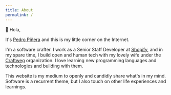 ```yaml
---
title: About
permalink: /
---
```


👋 Hola,

It's [Pedro Piñera](https://twitter.com/pepicrft) and this is my little corner on the Internet.

I'm a software crafter.
I work as a Senior Staff Developer at [Shopify](https://shopify.com),
and in my spare time,
I build open and human tech with my lovely wife under the [Craftweg](https://craftweg.com) organization.
I love learning new programming languages and technologies and building with them.

This website is my medium to openly and candidly share what's in my mind.
Software is a recurrent theme,
but I also touch on other life experiences and learnings.
